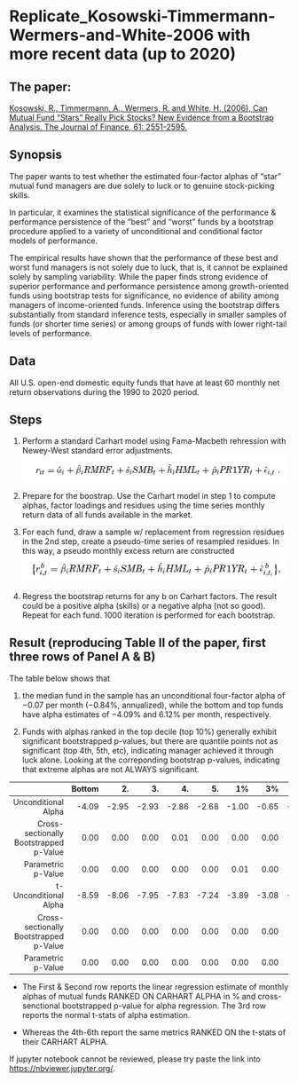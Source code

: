 # Replicate_Kosowski-Timmermann-Wermers-and-White-2006 with more recent data (up to 2020)

## The paper: 

[Kosowski, R., Timmermann, A., Wermers, R. and White, H. (2006), Can Mutual Fund “Stars” Really Pick Stocks? New Evidence from a Bootstrap Analysis. The Journal of Finance, 61: 2551-2595.](https://www.researchgate.net/publication/4913482_Can_Mutual_Fund_Stars_Really_Pick_Stocks_New_Evidence_from_a_Bootstrap_Analysis)

## Synopsis
The paper wants to test whether the estimated four-factor alphas of “star” mutual fund managers are due solely to luck or to genuine stock-picking skills.

In particular, it examines the statistical significance of the performance & performance persistence of the “best” and “worst” funds by a bootstrap procedure applied to a variety of unconditional and conditional factor models of performance.

The empirical results have shown that  the performance of these best and worst fund managers is not solely due to luck, that is, it cannot be
explained solely by sampling variability.
While the paper finds strong evidence of superior performance and performance persistence among growth-oriented funds using bootstrap tests for significance, no evidence of ability among managers of income-oriented funds. Inference using the bootstrap differs substantially from standard inference tests, especially in smaller samples of funds (or shorter time series) or among groups of funds with lower right-tail levels of performance.

## Data

All U.S. open-end domestic equity funds that have at least 60 monthly net return observations during the 1990 to 2020 period.

## Steps 
1. Perform a standard Carhart model using Fama-Macbeth rehression with Newey-West standard error adjustments.
![carhart](carhart_model.png)
  
2. Prepare for the boostrap. Use the Carhart model in step 1 to compute alphas, factor loadings and residues using the time series monthly return data of all funds available in the market.

3. For each fund, draw a sample w/ replacement from regression residues in the 2nd step, create a pseudo-time series of resampled residues. In this way, a pseudo monthly excess return are constructed
![bootstrap](bootstrap.png)

4. Regress the bootstrap returns for any b on Carhart factors. The result could be a positive alpha (skills) or a negative alpha (not so good). Repeat for each fund. 1000 iteration is performed for each bootstrap.

## Result (reproducing Table II of the paper, first three rows of Panel A & B)

The table below shows that
1. the median fund in the sample has an unconditional four-factor alpha of −0.07 per month (−0.84%, annualized), while the bottom and top funds have alpha estimates of −4.09% and 6.12% per month, respectively.

2. Funds with alphas ranked in the top decile (top 10%) generally exhibit significant bootstrapped p-values, but there are quantile points not as significant (top 4th, 5th, etc), indicating manager achieved it through luck alone. Looking at the correponding bootstrap p-values, indicating that extreme alphas are not ALWAYS significant.



|                                        	| Bottom 	|    2. 	|    3. 	|    4. 	|    5. 	|    1% 	|    3% 	|    5% 	|   10% 	|   20% 	|   30% 	|   40% 	| Median 	|   40% 	|  30% 	|  20% 	|  10% 	|   5% 	|   3% 	|   1% 	|   5. 	|   4. 	|   3. 	|   2. 	|    Top 	|
|---------------------------------------:	|-------:	|------:	|------:	|------:	|------:	|------:	|------:	|------:	|------:	|------:	|------:	|------:	|-------:	|------:	|-----:	|-----:	|-----:	|-----:	|-----:	|-----:	|-----:	|-----:	|-----:	|-----:	|-------:	|
|                    Unconditional Alpha 	|  -4.09 	| -2.95 	| -2.93 	| -2.86 	| -2.68 	| -1.00 	| -0.65 	| -0.49 	| -0.35 	| -0.23 	| -0.16 	| -0.11 	|  -0.07 	| -0.02 	| 0.02 	| 0.08 	| 0.16 	| 0.23 	| 0.29 	| 0.51 	| 4.19 	| 5.68 	| 6.11 	| 6.12 	| 118.19 	|
| Cross-sectionally Bootstrapped p-Value 	|   0.00 	|  0.00 	|  0.00 	|  0.01 	|  0.00 	|  0.00 	|  0.00 	|  0.06 	|  0.02 	|  0.00 	|  0.04 	|  0.28 	|   0.31 	|  0.62 	| 0.40 	| 0.30 	| 0.01 	| 0.03 	| 0.00 	| 0.11 	| 0.28 	| 0.10 	| 0.07 	| 0.08 	|   0.21 	|
|                     Parametric p-Value 	|   0.00 	|  0.00 	|  0.00 	|  0.00 	|  0.00 	|  0.01 	|  0.00 	|  0.07 	|  0.09 	|  0.01 	|  0.06 	|  0.28 	|   0.28 	|  0.61 	| 0.40 	| 0.31 	| 0.05 	| 0.05 	| 0.01 	| 0.02 	| 0.09 	| 0.09 	| 0.06 	| 0.07 	|   0.07 	|
|                  t-Unconditional Alpha 	|  -8.59 	| -8.06 	| -7.95 	| -7.83 	| -7.24 	| -3.89 	| -3.08 	| -2.73 	| -2.20 	| -1.64 	| -1.26 	| -0.88 	|  -0.54 	| -0.21 	| 0.19 	| 0.63 	| 1.23 	| 1.77 	| 2.14 	| 2.93 	| 4.21 	| 4.23 	| 4.25 	| 5.10 	|   5.87 	|
| Cross-sectionally Bootstrapped p-Value 	|   0.00 	|  0.00 	|  0.00 	|  0.00 	|  0.00 	|  0.00 	|  0.00 	|  0.00 	|  0.02 	|  0.10 	|  0.08 	|  0.14 	|   0.25 	|  0.56 	| 0.39 	| 0.30 	| 0.09 	| 0.03 	| 0.01 	| 0.00 	| 0.00 	| 0.00 	| 0.00 	| 0.00 	|   0.00 	|
|                     Parametric p-Value 	|   0.00 	|  0.00 	|  0.00 	|  0.00 	|  0.00 	|  0.00 	|  0.00 	|  0.01 	|  0.02 	|  0.04 	|  0.14 	|  0.20 	|   0.28 	|  0.57 	| 0.39 	| 0.29 	| 0.11 	| 0.04 	| 0.02 	| 0.00 	| 0.00 	| 0.00 	| 0.00 	| 0.00 	|   0.00 	|

* The First & Second row reports the linear regression estimate of monthly alphas of mutual funds RANKED ON CARHART ALPHA in % and cross-senctional bootstrapped p-value for alpha regression. The 3rd row reports the normal t-stats of alpha estimation. 

* Whereas the 4th-6th report the same metrics RANKED ON the t-stats of their CARHART ALPHA.

If jupyter notebook cannot be reviewed, please try paste the link into https://nbviewer.jupyter.org/.

